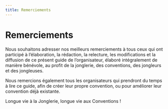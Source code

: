 ```yaml
---
title: Remerciements
---
```


# Remerciements

Nous souhaitons adresser nos meilleurs remerciements à tous ceux qui ont participé à l’élaboration, la rédaction, la relecture, les modifications et la diffusion de ce présent guide de l’organisateur, élaboré intégralement de manière bénévole, au profit de la jonglerie, des conventions, des jongleurs et des jongleuses.

Nous remercions également tous les organisateurs qui prendront du temps à lire ce guide, afin de créer leur propre convention, ou pour améliorer leur convention déjà existante.

Longue vie à la Jonglerie, longue vie aux Conventions !